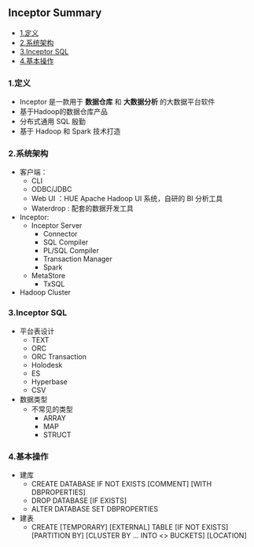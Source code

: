 ## Inceptor Summary
- [1.定义](#1定义)
- [2.系统架构](#2系统架构)
- [3.Inceptor SQL](#3inceptor-sql)
- [4.基本操作](#4基本操作)

### 1.定义
- Inceptor 是一款用于 **数据仓库** 和 **大数据分析** 的大数据平台软件 
- 基于Hadoop的数据仓库产品 
- 分布式通用 SQL 殷勤
- 基于 Hadoop 和 Spark 技术打造 

### 2.系统架构 
- 客户端：
    - CLI 
    - ODBC/JDBC 
    - Web UI ：HUE Apache Hadoop UI 系统，自研的 BI 分析工具
    - Waterdrop : 配套的数据开发工具 
- Inceptor:
    - Inceptor Server
        - Connector
        - SQL Compiler 
        - PL/SQL Compiler 
        - Transaction Manager 
        - Spark 
    - MetaStore 
        - TxSQL 
- Hadoop Cluster  

### 3.Inceptor SQL 
- 平台表设计
    - TEXT 
    - ORC
    - ORC Transaction 
    - Holodesk 
    - ES 
    - Hyperbase 
    - CSV 
- 数据类型
    - 不常见的类型
        - ARRAY 
        - MAP 
        - STRUCT 

### 4.基本操作
- 建库
    - CREATE DATABASE IF NOT EXISTS   [COMMENT]  [WITH DBPROPERTIES] 
    - DROP DATABASE [IF EXISTS] 
    - ALTER DATABASE   SET DBPROPERTIES  
- 建表 
    - CREATE [TEMPORARY] [EXTERNAL] TABLE [IF NOT EXISTS] [PARTITION BY] [CLUSTER BY ... INTO <> BUCKETS] [LOCATION]  

